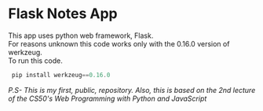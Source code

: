 # Flask Notes App
This app uses python web framework, Flask.<br>
For reasons unknown this code works only with the 0.16.0 version of werkzeug.<br>
To run this code.
```powershell
 pip install werkzeug==0.16.0
```
*P.S- This is my first, public, repository. Also, this is based on the 2nd lecture of the CS50's Web Programming with Python and JavaScript*
